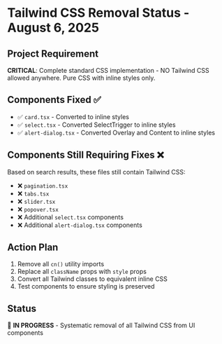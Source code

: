 # Tailwind CSS Removal Status - August 6, 2025

## Project Requirement
**CRITICAL**: Complete standard CSS implementation - NO Tailwind CSS allowed anywhere. Pure CSS with inline styles only.

## Components Fixed ✅
- ✅ `card.tsx` - Converted to inline styles
- ✅ `select.tsx` - Converted SelectTrigger to inline styles  
- ✅ `alert-dialog.tsx` - Converted Overlay and Content to inline styles

## Components Still Requiring Fixes ❌
Based on search results, these files still contain Tailwind CSS:
- ❌ `pagination.tsx`
- ❌ `tabs.tsx` 
- ❌ `slider.tsx`
- ❌ `popover.tsx`
- ❌ Additional `select.tsx` components
- ❌ Additional `alert-dialog.tsx` components

## Action Plan
1. Remove all `cn()` utility imports
2. Replace all `className` props with `style` props
3. Convert all Tailwind classes to equivalent inline CSS
4. Test components to ensure styling is preserved

## Status
🔴 **IN PROGRESS** - Systematic removal of all Tailwind CSS from UI components